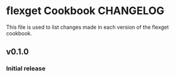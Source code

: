 flexget Cookbook CHANGELOG
=========================
This file is used to list changes made in each version of the flexget cookbook.

v0.1.0
------
### Initial release
